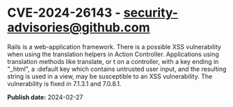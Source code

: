 # CVE-2024-26143 - security-advisories@github.com

Rails is a web-application framework. There is a possible XSS vulnerability when using the translation helpers in Action Controller. Applications using translation methods like translate, or t on a controller, with a key ending in "_html", a :default key which contains untrusted user input, and the resulting string is used in a view, may be susceptible to an XSS vulnerability. The vulnerability is fixed in 7.1.3.1 and 7.0.8.1.

**Publish date:** 2024-02-27
